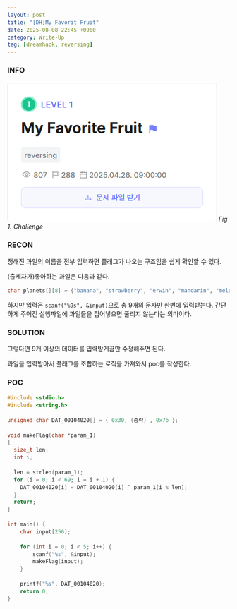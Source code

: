 ```yaml
---
layout: post
title: "[DH]My Favorit Fruit"
date: 2025-08-08 22:45 +0900
category: Write-Up
tag: [dreamhack, reversing]
---
```

### **INFO**
![chall]
_Fig 1. Challenge_

### **RECON**
정해진 과일의 이름을 전부 입력하면 플래그가 나오는 구조임을 쉽게 확인할 수 있다.

(출제자가)좋아하는 과일은 다음과 같다.
```c
char planets[][8] = {"banana", "strawberry", "erwin", "mandarin", "melon"};
```

하지만 입력은 `scanf("%9s", &input)`으로 총 9개의 문자만 한번에 입력받는다.
간단하게 주어진 실행파일에 과일들을 집어넣으면 풀리지 않는다는 의미이다.

### **SOLUTION**
그렇다면 9개 이상의 데이터를 입력받게끔만 수정해주면 된다.

과일을 입력받아서 플래그를 조합하는 로직을 가져와서 poc를 작성한다.

### **POC**
```c
#include <stdio.h>
#include <string.h>

unsigned char DAT_00104020[] = { 0x30, (중략) , 0x7b };

void makeFlag(char *param_1)
{
  size_t len;
  int i;
  
  len = strlen(param_1);
  for (i = 0; i < 69; i = i + 1) {
    DAT_00104020[i] = DAT_00104020[i] ^ param_1[i % len];
  }
  return;
}

int main() {
    char input[256];

    for (int i = 0; i < 5; i++) {
        scanf("%s", &input);
        makeFlag(input);
    }

    printf("%s", DAT_00104020);
    return 0;
}
```

[chall]: /assets/DreamHack/mff/challenge.png